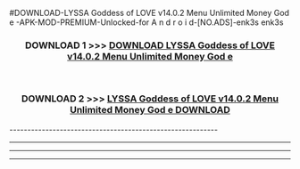 #DOWNLOAD-LYSSA Goddess of LOVE v14.0.2 Menu Unlimited Money God e -APK-MOD-PREMIUM-Unlocked-for A n d r o i d-[NO.ADS]-enk3s enk3s 



<div align="center">

<h3>DOWNLOAD 1 >>> <a href="https://getmod2.web.app/?judul=LYSSA Goddess of LOVE v14.0.2 Menu Unlimited Money God e ">DOWNLOAD LYSSA Goddess of LOVE v14.0.2 Menu Unlimited Money God e </a></h3><br>

<h3>DOWNLOAD 2 >>> <a href="https://getmod2.web.app/?judul=LYSSA Goddess of LOVE v14.0.2 Menu Unlimited Money God e ">LYSSA Goddess of LOVE v14.0.2 Menu Unlimited Money God e  DOWNLOAD </a></h3>

</div>
----------------------------------------------------------

----------------------------------------------------------

----------------------------------------------------------

----------------------------------------------------------




